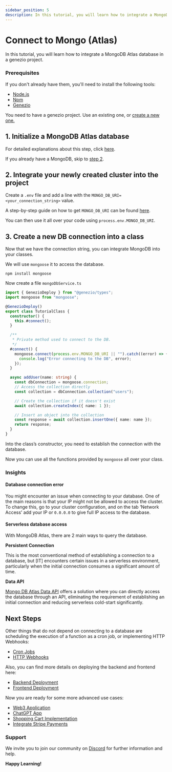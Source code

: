 ```yaml
---
sidebar_position: 5
description: In this tutorial, you will learn how to integrate a MongoDB Atlas database in a genezio project.
---
```


# Connect to Mongo (Atlas)

<head>
  <title>Connect to MongoDB (Atlas) | Genezio Documentation</title>
</head>
In this tutorial, you will learn how to integrate a MongoDB Atlas database in a genezio project.

### Prerequisites

If you don't already have them, you'll need to install the following tools:

- [Node.js](https://nodejs.org/en/download/current)
- [Npm](https://docs.npmjs.com/downloading-and-installing-node-js-and-npm)
- [Genezio](/docs/getting-started)

You need to have a genezio project. Use an existing one, or [create a new one.](/docs/getting-started)

## 1. Initialize a MongoDB Atlas database

For detailed explanations about this step, click [here](https://www.mongodb.com/basics/clusters/mongodb-cluster-setup).

If you already have a MongoDB, skip to [step 2](#2-integrate-your-newly-created-cluster-into-the-project).

## 2. **Integrate your newly created cluster into the project**

Create a `.env` file and add a line with the `MONGO_DB_URI=<your_connection_string>` value.

A step-by-step guide on how to get `MONGO_DB_URI` can be found [here](https://www.mongodb.com/basics/mongodb-connection-string).

You can then use it all over your code using `process.env.MONGO_DB_URI`.

## 3. **Create a new DB connection into a class**

Now that we have the connection string, you can integrate MongoDB into your classes.

We will use `mongoose` it to access the database.

```
npm install mongoose
```

Now create a file `mongoDbService.ts`

<!-- {% code title="mongoDbService.ts" lineNumbers="true" %} -->

```typescript title="mongoDbService.ts" showLineNumbers
import { GenezioDeploy } from "@genezio/types";
import mongoose from "mongoose";

@GenezioDeploy()
export class TutorialClass {
  constructor() {
    this.#connect();
  }

  /**
   * Private method used to connect to the DB.
   */
  #connect() {
    mongoose.connect(process.env.MONGO_DB_URI || "").catch((error) => {
      console.log("Error connecting to the DB", error);
    });
  }

  async addUser(name: string) {
    const dbConnection = mongoose.connection;
    // Access the collection directly
    const collection = dbConnection.collection("users");

    // Create the collection if it doesn't exist
    await collection.createIndex({ name: 1 });

    // Insert an object into the collection
    const response = await collection.insertOne({ name: name });
    return response;
  }
}
```

<!-- {% endcode %} -->

Into the class’s constructor, you need to establish the connection with the database.

Now you can use all the functions provided by `mongoose` all over your class.

### **Insights** <a href="#insights" id="insights"></a>

#### **Database connection error** <a href="#database-connection-error" id="database-connection-error"></a>

You might encounter an issue when connecting to your database. One of the main reasons is that your IP might not be allowed to access the cluster. To change this, go to your cluster configuration, and on the tab ‘Network Access’ add your IP or `0.0.0.0` to give full IP access to the database.

#### **Serverless database access** <a href="#serverless-database-access" id="serverless-database-access"></a>

With MongoDB Atlas, there are 2 main ways to query the database.

**Persistent Connection**

This is the most conventional method of establishing a connection to a database, but \[IT] encounters certain issues in a serverless environment, particularly when the initial connection consumes a significant amount of time.

**Data API**

[Mongo DB Atlas Data API](https://www.mongodb.com/docs/atlas/api/data-api/) offers a solution where you can directly access the database through an API, eliminating the requirement of establishing an initial connection and reducing serverless cold-start significantly.

## Next Steps

Other things that do not depend on connecting to a database are scheduling the execution of a function as a cron job, or implementing HTTP Webhooks:

- [Cron Jobs](/docs/genezio-typesafe/cron-methods)
- [HTTP Webhooks](/docs/genezio-typesafe/http-methods-webhooks)

Also, you can find more details on deploying the backend and frontend here:

- [Backend Deployment](/docs/features/deployments)
- [Frontend Deployment](/docs/features/deployments)

Now you are ready for some more advanced use cases:

- [Web3 Application](https://genezio.com/blog/create-your-first-web3-app/)
- [ChatGPT App](https://genezio.com/blog/create-your-first-app-using-chatgpt/)
- [Shopping Cart Implementation](https://genezio.com/blog/implement-a-shopping-cart-using-typescript-redis-and-react/)
- [Integrate Stripe Payments](https://genezio.com/blog/integrate-stripe-payments/)

### Support <a href="#support" id="support"></a>

We invite you to join our community on [Discord](https://discord.gg/uc9H5YKjXv) for further information and help.

**Happy Learning!**

